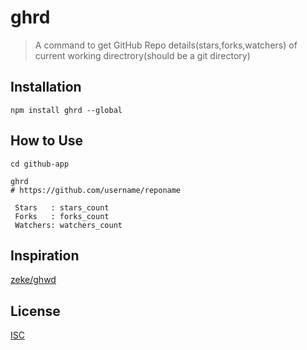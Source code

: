 # ghrd

> A command to get GitHub Repo details(stars,forks,watchers) of current working directrory(should be a git directory)

## Installation

`npm install ghrd --global`

## How to Use

```
cd github-app

ghrd
# https://github.com/username/reponame

 Stars   : stars_count
 Forks   : forks_count
 Watchers: watchers_count
```

## Inspiration

[zeke/ghwd](https://github.com/zeke/ghwd)

## License

[ISC](http://opensource.org/licenses/ISC)


